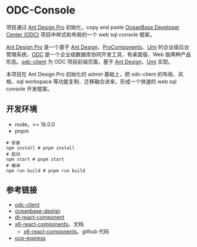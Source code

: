 # ODC-Console

项目通过 [Ant Design Pro](https://pro.ant.design) 初始化，copy and paste [OceanBase Developer Center (ODC)](https://github.com/oceanbase/odc) 项目中样式和布局的一个 web sql console 框架。

[Ant Design Pro](https://pro.ant.design) 是一个基于 [Ant Design](https://ant-design.antgroup.com/index-cn)、[ProComponents](https://pro-components.antdigital.dev/)、[Umi](https://umijs.org/docs/max/introduce) 的企业级后台管理系统，[ODC](https://www.oceanbase.com/docs/odc) 是一个企业级数据库协同开发工具，有桌面版、Web 版两种产品形态。[odc-client](https://github.com/oceanbase/odc-client) 为 ODC 项目前端页面，基于 [Ant Design](https://ant-design.antgroup.com/index-cn)、[Umi](https://umijs.org/docs/max/introduce) 实现。

本项目在 Ant Design Pro 初始化的 admin 基础上，把 odc-client 的布局、风格、sql workspace 等功能复制、迁移融合进来，形成一个快速的 web sql console 开发框架。

## 开发环境

* node。>= 18.0.0
* pnpm

```shell
# 安装
npm install # pnpm install
# 启动 
npm start # pnpm start
# 编译
npm run build # pnpm run build
```

## 参考链接

* [odc-client](https://github.com/oceanbase/odc-client)
* [oceanbase-design](https://design.oceanbase.com/)
* [dt-react-component](https://dtstack.github.io/dt-react-component/)
* [x6-react-components](https://x6.antv.vision/zh/docs/api/ui/menu)。文档
  * [x6-react-components](https://github.com/antvis/X6/tree/master/packages/x6-react-components)。github 代码
* [ocp-express](https://github.com/oceanbase/ocp-express)
